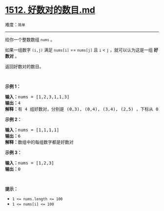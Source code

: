 # [1512. 好数对的数目.md](https://leetcode-cn.com/problems/number-of-good-pairs)

难度：`简单`

---

<p>给你一个整数数组 <code>nums</code> 。</p>

<p>如果一组数字 <code>(i,j)</code> 满足 <code>nums[i]</code> == <code>nums[j]</code> 且 <code>i</code> &lt; <code>j</code> ，就可以认为这是一组 <strong>好数对</strong> 。</p>

<p>返回好数对的数目。</p>

<p>&nbsp;</p>

<p><strong>示例 1：</strong></p>

<pre><strong>输入：</strong>nums = [1,2,3,1,1,3]
<strong>输出：</strong>4
<strong>解释：</strong>有 4 组好数对，分别是 (0,3), (0,4), (3,4), (2,5) ，下标从 0 开始
</pre>

<p><strong>示例 2：</strong></p>

<pre><strong>输入：</strong>nums = [1,1,1,1]
<strong>输出：</strong>6
<strong>解释：</strong>数组中的每组数字都是好数对</pre>

<p><strong>示例 3：</strong></p>

<pre><strong>输入：</strong>nums = [1,2,3]
<strong>输出：</strong>0
</pre>

<p>&nbsp;</p>

<p><strong>提示：</strong></p>

<ul>
	<li><code>1 &lt;= nums.length &lt;= 100</code></li>
	<li><code>1 &lt;= nums[i] &lt;= 100</code></li>
</ul>
